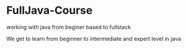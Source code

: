 # FullJava-Course
working with java from beginer based to fullstack

We get to learn from beginner to intermediate and expert level in java
